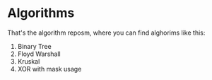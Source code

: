 # Algorithms
That's the algorithm reposm, where you can find alghorims like this:
1. Binary Tree
2. Floyd Warshall
3. Kruskal 
4. XOR with mask usage

